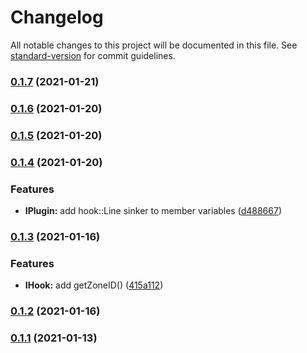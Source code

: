 # Changelog

All notable changes to this project will be documented in this file. See [standard-version](https://github.com/conventional-changelog/standard-version) for commit guidelines.

### [0.1.7](https://github.com/Stuff-Mods/MHW-CommonLib/compare/v0.1.6...v0.1.7) (2021-01-21)

### [0.1.6](https://github.com/Stuff-Mods/MHW-CommonLib/compare/v0.1.5...v0.1.6) (2021-01-20)

### [0.1.5](https://github.com/Stuff-Mods/MHW-CommonLib/compare/v0.1.4...v0.1.5) (2021-01-20)

### [0.1.4](https://github.com/Stuff-Mods/MHW-CommonLib/compare/v0.1.3...v0.1.4) (2021-01-20)


### Features

* **IPlugin:** add hook::Line sinker to member variables ([d488667](https://github.com/Stuff-Mods/MHW-CommonLib/commit/d488667cb228ae46ab6531b0d4aae6a801d21def))

### [0.1.3](https://github.com/Stuff-Mods/MHW-CommonLib/compare/v0.1.2...v0.1.3) (2021-01-16)


### Features

* **IHook:** add getZoneID() ([415a112](https://github.com/Stuff-Mods/MHW-CommonLib/commit/415a112a26019d349b5c3ea689758e2760e56f88))

### [0.1.2](https://github.com/Stuff-Mods/MHW-CommonLib/compare/v0.1.1...v0.1.2) (2021-01-16)

### [0.1.1](https://github.com/Stuff-Mods/MHW-CommonLib/compare/v0.1.0...v0.1.1) (2021-01-13)
